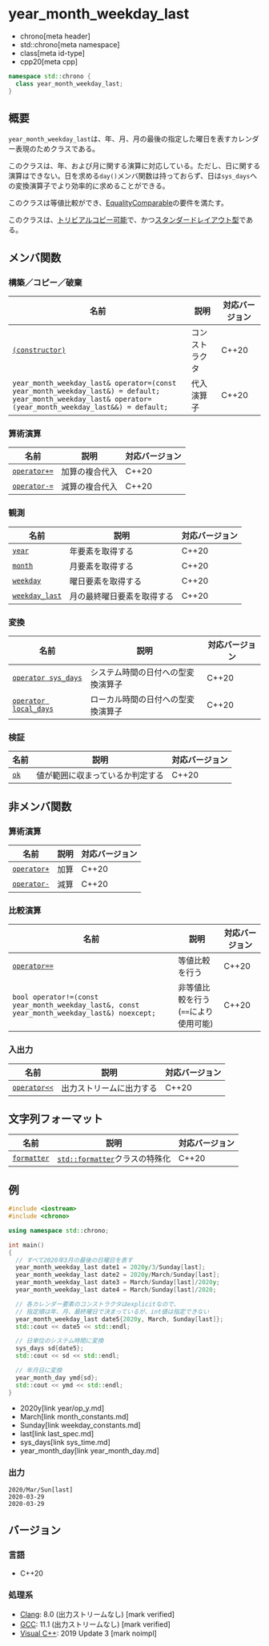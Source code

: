 # year_month_weekday_last
* chrono[meta header]
* std::chrono[meta namespace]
* class[meta id-type]
* cpp20[meta cpp]

```cpp
namespace std::chrono {
  class year_month_weekday_last;
}
```

## 概要
`year_month_weekday_last`は、年、月、月の最後の指定した曜日を表すカレンダー表現のためクラスである。

このクラスは、年、および月に関する演算に対応している。ただし、日に関する演算はできない。日を求める`day()`メンバ関数は持っておらず、日は`sys_days`への変換演算子でより効率的に求めることができる。

このクラスは等値比較ができ、[EqualityComparable](/reference/concepts/equality_comparable.md)の要件を満たす。

このクラスは、[トリビアルコピー可能](/reference/type_traits/is_trivially_copyable.md)で、かつ[スタンダードレイアウト型](/reference/type_traits/is_standard_layout.md)である。


## メンバ関数
### 構築／コピー／破棄

| 名前 | 説明 | 対応バージョン |
|------|------|----------------|
| [`(constructor)`](year_month_weekday_last/op_constructor.md) | コンストラクタ | C++20 |
| `year_month_weekday_last& operator=(const year_month_weekday_last&) = default;`<br/> `year_month_weekday_last& operator=(year_month_weekday_last&&) = default;` | 代入演算子 | C++20 |


### 算術演算

| 名前 | 説明 | 対応バージョン |
|------|------|----------------|
| [`operator+=`](year_month_weekday_last/op_plus_assign.md)  | 加算の複合代入 | C++20 |
| [`operator-=`](year_month_weekday_last/op_minus_assign.md) | 減算の複合代入 | C++20 |


### 観測

| 名前 | 説明 | 対応バージョン |
|------|------|----------------|
| [`year`](year_month_weekday_last/year.md)       | 年要素を取得する | C++20 |
| [`month`](year_month_weekday_last/month.md)     | 月要素を取得する | C++20 |
| [`weekday`](year_month_weekday_last/weekday.md) | 曜日要素を取得する | C++20 |
| [`weekday_last`](year_month_weekday_last/weekday_last.md) | 月の最終曜日要素を取得する | C++20 |


### 変換

| 名前 | 説明 | 対応バージョン |
|------|------|----------------|
| [`operator sys_days`](year_month_weekday_last/op_sys_days.md)     | システム時間の日付への型変換演算子 | C++20 |
| [`operator local_days`](year_month_weekday_last/op_local_days.md) | ローカル時間の日付への型変換演算子 | C++20 |


### 検証

| 名前 | 説明 | 対応バージョン |
|------|------|----------------|
| [`ok`](year_month_weekday_last/ok.md) | 値が範囲に収まっているか判定する | C++20 |


## 非メンバ関数
### 算術演算

| 名前 | 説明 | 対応バージョン |
|------|------|----------------|
| [`operator+`](year_month_weekday_last/op_plus.md)  | 加算 | C++20 |
| [`operator-`](year_month_weekday_last/op_minus.md) | 減算 | C++20 |


### 比較演算

| 名前 | 説明 | 対応バージョン |
|------|------|----------------|
| [`operator==`](year_month_weekday_last/op_equal.md) | 等値比較を行う | C++20 |
| `bool operator!=(const year_month_weekday_last&, const year_month_weekday_last&) noexcept;` | 非等値比較を行う (`==`により使用可能) | C++20 |


### 入出力

| 名前 | 説明 | 対応バージョン |
|------|------|----------------|
| [`operator<<`](year_month_weekday_last/op_ostream.md) | 出力ストリームに出力する | C++20 |


## 文字列フォーマット

| 名前 | 説明 | 対応バージョン |
|------|------|----------------|
| [`formatter`](year_month_weekday_last/formatter.md) | [`std::formatter`](/reference/format/formatter.md)クラスの特殊化 | C++20 |


## 例
```cpp example
#include <iostream>
#include <chrono>

using namespace std::chrono;

int main()
{
  // すべて2020年3月の最後の日曜日を表す
  year_month_weekday_last date1 = 2020y/3/Sunday[last];
  year_month_weekday_last date2 = 2020y/March/Sunday[last];
  year_month_weekday_last date3 = March/Sunday[last]/2020y;
  year_month_weekday_last date4 = March/Sunday[last]/2020;

  // 各カレンダー要素のコンストラクタはexplicitなので、
  // 指定順は年、月、最終曜日で決まっているが、int値は指定できない
  year_month_weekday_last date5{2020y, March, Sunday[last]};
  std::cout << date5 << std::endl;

  // 日単位のシステム時間に変換
  sys_days sd{date5};
  std::cout << sd << std::endl;

  // 年月日に変換
  year_month_day ymd{sd};
  std::cout << ymd << std::endl;
}
```
* 2020y[link year/op_y.md]
* March[link month_constants.md]
* Sunday[link weekday_constants.md]
* last[link last_spec.md]
* sys_days[link sys_time.md]
* year_month_day[link year_month_day.md]

### 出力
```
2020/Mar/Sun[last]
2020-03-29
2020-03-29
```


## バージョン
### 言語
- C++20

### 処理系
- [Clang](/implementation.md#clang): 8.0 (出力ストリームなし) [mark verified]
- [GCC](/implementation.md#gcc): 11.1 (出力ストリームなし) [mark verified]
- [Visual C++](/implementation.md#visual_cpp): 2019 Update 3 [mark noimpl]
